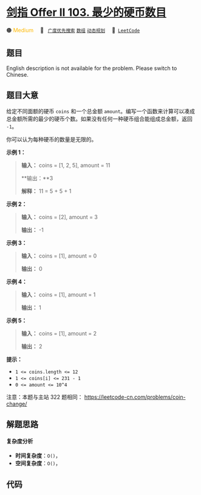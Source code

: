 # [剑指 Offer II 103. 最少的硬币数目](https://leetcode.cn/problems/gaM7Ch)

🟠 <font color=#ffb800>Medium</font>&emsp; 🔖&ensp; [`广度优先搜索`](/leetcode-js/outline/tag/breadth-first-search.md) [`数组`](/leetcode-js/outline/tag/array.md) [`动态规划`](/leetcode-js/outline/tag/dynamic-programming.md)&emsp; 🔗&ensp;[`LeetCode`](https://leetcode.cn/problems/gaM7Ch)

## 题目

English description is not available for the problem. Please switch to
Chinese.


## 题目大意

给定不同面额的硬币 `coins` 和一个总金额
`amount`。编写一个函数来计算可以凑成总金额所需的最少的硬币个数。如果没有任何一种硬币组合能组成总金额，返回 `-1`。

你可以认为每种硬币的数量是无限的。



**示例  1：**

> 
> 
> 
> 
> 
> **输入：** coins = [1, 2, 5], amount = 11
> 
> **输出：**3 
> 
> **解释：** 11 = 5 + 5 + 1

**示例 2：**

> 
> 
> 
> 
> 
> **输入：** coins = [2], amount = 3
> 
> **输出：** -1

**示例 3：**

> 
> 
> 
> 
> 
> **输入：** coins = [1], amount = 0
> 
> **输出：** 0
> 
> 

**示例 4：**

> 
> 
> 
> 
> 
> **输入：** coins = [1], amount = 1
> 
> **输出：** 1
> 
> 

**示例 5：**

> 
> 
> 
> 
> 
> **输入：** coins = [1], amount = 2
> 
> **输出：** 2
> 
> 



**提示：**

  * `1 <= coins.length <= 12`
  * `1 <= coins[i] <= 231 - 1`
  * `0 <= amount <= 10^4`



注意：本题与主站 322 题相同： <https://leetcode-cn.com/problems/coin-change/>


## 解题思路

#### 复杂度分析

- **时间复杂度**：`O()`，
- **空间复杂度**：`O()`，

## 代码

```javascript

```
